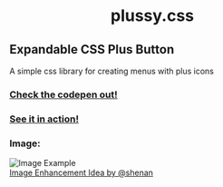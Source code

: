 <h1 align=center>plussy.css</h1>

## Expandable CSS Plus Button
A simple css library for creating menus with plus icons

### [Check the codepen out!](https://codepen.io/tippingcoin/pen/bjgvKB)
### [See it in action!](https://snaddyvitch-dispenser.github.io/plussy/)

### Image:
![Image Example](https://imgur.com/jaAQUZJ.png)
<br>
[Image Enhancement Idea by @shenan](https://busy.org/@shenan/re-cadawg-ulog-my-new-css-widget-plussy-plussy-css-20180728t184250524z)
